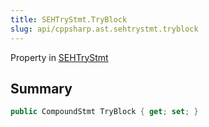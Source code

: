 ```yaml
---
title: SEHTryStmt.TryBlock
slug: api/cppsharp.ast.sehtrystmt.tryblock
---
```

Property in [SEHTryStmt](/api/cppsharp/ast/sehtrystmt)

## Summary



```csharp
public CompoundStmt TryBlock { get; set; }
```


